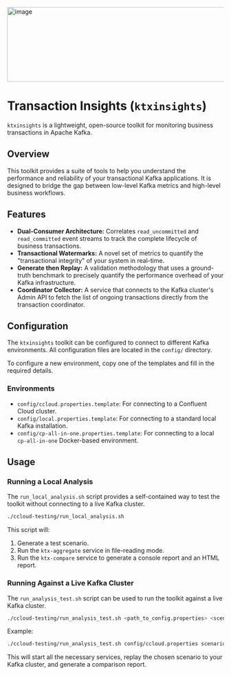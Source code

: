 
<img width="602" height="173" alt="image" src="https://github.com/user-attachments/assets/093e0174-7c1d-4e05-a714-bbfde1bf7445" />

# Transaction Insights (`ktxinsights`)

`ktxinsights` is a lightweight, open-source toolkit for monitoring business transactions in Apache Kafka.

## Overview

This toolkit provides a suite of tools to help you understand the performance and reliability of your transactional Kafka applications. It is designed to bridge the gap between low-level Kafka metrics and high-level business workflows.

## Features

*   **Dual-Consumer Architecture:** Correlates `read_uncommitted` and `read_committed` event streams to track the complete lifecycle of business transactions.
*   **Transactional Watermarks:** A novel set of metrics to quantify the "transactional integrity" of your system in real-time.
*   **Generate then Replay:** A validation methodology that uses a ground-truth benchmark to precisely quantify the performance overhead of your Kafka infrastructure.
*   **Coordinator Collector:** A service that connects to the Kafka cluster's Admin API to fetch the list of ongoing transactions directly from the transaction coordinator.

## Configuration

The `ktxinsights` toolkit can be configured to connect to different Kafka environments. All configuration files are located in the `config/` directory.

To configure a new environment, copy one of the templates and fill in the required details.

### Environments

*   `config/ccloud.properties.template`: For connecting to a Confluent Cloud cluster.
*   `config/local.properties.template`: For connecting to a standard local Kafka installation.
*   `config/cp-all-in-one.properties.template`: For connecting to a local `cp-all-in-one` Docker-based environment.

## Usage

### Running a Local Analysis

The `run_local_analysis.sh` script provides a self-contained way to test the toolkit without connecting to a live Kafka cluster.

```bash
./ccloud-testing/run_local_analysis.sh
```

This script will:
1.  Generate a test scenario.
2.  Run the `ktx-aggregate` service in file-reading mode.
3.  Run the `ktx-compare` service to generate a console report and an HTML report.

### Running Against a Live Kafka Cluster

The `run_analysis_test.sh` script can be used to run the toolkit against a live Kafka cluster.

```bash
./ccloud-testing/run_analysis_test.sh <path_to_config.properties> <scenario_script>
```

Example:
```bash
./ccloud-testing/run_analysis_test.sh config/ccloud.properties scenarios/01_high_throughput.sh
```

This will start all the necessary services, replay the chosen scenario to your Kafka cluster, and generate a comparison report.
